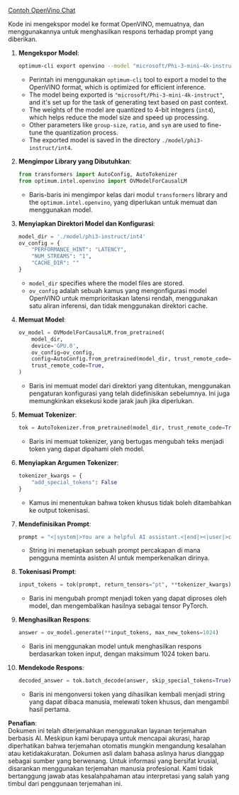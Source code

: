 [Contoh OpenVino Chat](../../../../../../code/06.E2E/E2E_OpenVino_Chat_Phi3-instruct.ipynb)

Kode ini mengekspor model ke format OpenVINO, memuatnya, dan menggunakannya untuk menghasilkan respons terhadap prompt yang diberikan.

1. **Mengekspor Model**:
   ```bash
   optimum-cli export openvino --model "microsoft/Phi-3-mini-4k-instruct" --task text-generation-with-past --weight-format int4 --group-size 128 --ratio 0.6 --sym --trust-remote-code ./model/phi3-instruct/int4
   ```
   - Perintah ini menggunakan `optimum-cli` tool to export a model to the OpenVINO format, which is optimized for efficient inference.
   - The model being exported is `"microsoft/Phi-3-mini-4k-instruct"`, and it's set up for the task of generating text based on past context.
   - The weights of the model are quantized to 4-bit integers (`int4`), which helps reduce the model size and speed up processing.
   - Other parameters like `group-size`, `ratio`, and `sym` are used to fine-tune the quantization process.
   - The exported model is saved in the directory `./model/phi3-instruct/int4`.

2. **Mengimpor Library yang Dibutuhkan**:
   ```python
   from transformers import AutoConfig, AutoTokenizer
   from optimum.intel.openvino import OVModelForCausalLM
   ```
   - Baris-baris ini mengimpor kelas dari modul `transformers` library and the `optimum.intel.openvino`, yang diperlukan untuk memuat dan menggunakan model.

3. **Menyiapkan Direktori Model dan Konfigurasi**:
   ```python
   model_dir = './model/phi3-instruct/int4'
   ov_config = {
       "PERFORMANCE_HINT": "LATENCY",
       "NUM_STREAMS": "1",
       "CACHE_DIR": ""
   }
   ```
   - `model_dir` specifies where the model files are stored.
   - `ov_config` adalah sebuah kamus yang mengonfigurasi model OpenVINO untuk memprioritaskan latensi rendah, menggunakan satu aliran inferensi, dan tidak menggunakan direktori cache.

4. **Memuat Model**:
   ```python
   ov_model = OVModelForCausalLM.from_pretrained(
       model_dir,
       device='GPU.0',
       ov_config=ov_config,
       config=AutoConfig.from_pretrained(model_dir, trust_remote_code=True),
       trust_remote_code=True,
   )
   ```
   - Baris ini memuat model dari direktori yang ditentukan, menggunakan pengaturan konfigurasi yang telah didefinisikan sebelumnya. Ini juga memungkinkan eksekusi kode jarak jauh jika diperlukan.

5. **Memuat Tokenizer**:
   ```python
   tok = AutoTokenizer.from_pretrained(model_dir, trust_remote_code=True)
   ```
   - Baris ini memuat tokenizer, yang bertugas mengubah teks menjadi token yang dapat dipahami oleh model.

6. **Menyiapkan Argumen Tokenizer**:
   ```python
   tokenizer_kwargs = {
       "add_special_tokens": False
   }
   ```
   - Kamus ini menentukan bahwa token khusus tidak boleh ditambahkan ke output tokenisasi.

7. **Mendefinisikan Prompt**:
   ```python
   prompt = "<|system|>You are a helpful AI assistant.<|end|><|user|>can you introduce yourself?<|end|><|assistant|>"
   ```
   - String ini menetapkan sebuah prompt percakapan di mana pengguna meminta asisten AI untuk memperkenalkan dirinya.

8. **Tokenisasi Prompt**:
   ```python
   input_tokens = tok(prompt, return_tensors="pt", **tokenizer_kwargs)
   ```
   - Baris ini mengubah prompt menjadi token yang dapat diproses oleh model, dan mengembalikan hasilnya sebagai tensor PyTorch.

9. **Menghasilkan Respons**:
   ```python
   answer = ov_model.generate(**input_tokens, max_new_tokens=1024)
   ```
   - Baris ini menggunakan model untuk menghasilkan respons berdasarkan token input, dengan maksimum 1024 token baru.

10. **Mendekode Respons**:
    ```python
    decoded_answer = tok.batch_decode(answer, skip_special_tokens=True)[0]
    ```
    - Baris ini mengonversi token yang dihasilkan kembali menjadi string yang dapat dibaca manusia, melewati token khusus, dan mengambil hasil pertama.

**Penafian**:  
Dokumen ini telah diterjemahkan menggunakan layanan terjemahan berbasis AI. Meskipun kami berupaya untuk mencapai akurasi, harap diperhatikan bahwa terjemahan otomatis mungkin mengandung kesalahan atau ketidakakuratan. Dokumen asli dalam bahasa aslinya harus dianggap sebagai sumber yang berwenang. Untuk informasi yang bersifat krusial, disarankan menggunakan terjemahan manusia profesional. Kami tidak bertanggung jawab atas kesalahpahaman atau interpretasi yang salah yang timbul dari penggunaan terjemahan ini.